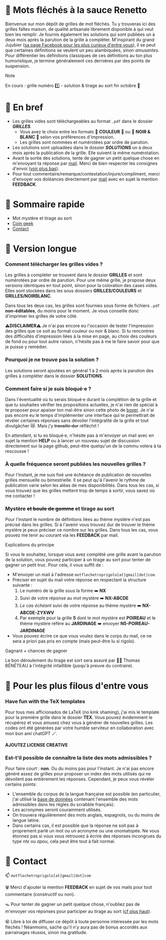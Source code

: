 # 🐲 Mots fléchés à la sauce Renetto

Bienvenue sur mon dépôt de grilles de mot fléchés. Tu y trouveras ici des grilles faîtes maison, de qualité artisanale librement disponible à qui veut bien les remplir. Je fournis également les solutions qui sont publiées un à deux mois après la parution de la grille à compléter. M'inspirant du grand Jujubier ([sa page Facebook pour les plus curieux d'entre vous](https://www.facebook.com/p/Les-mots-fl%C3%A9ch%C3%A9s-de-Jujubier-100078019182517/)), il se peut que certaines définitions se veulent un peu alambiquées, sinon *amusantes*. Pour différentier les définitions classiques de ces définitions au ton plus humoristique, je termine généralement ces dernières par des points de suspension.

>[!NOTE]
> En cours : grille numéro 1️⃣ - solution & tirage au sort fin octobre 🍂

# 🦥 En bref

+ Les grilles vides sont téléchargeables au format `.pdf` dans le dossier ***GRILLES***. 
   - Vous avez le choix entre les formats 🌈 **COULEUR** 🌈 ou  🦃 **NOIR & BLANC** 🐓 selon vos préférences d'impression.
   - Les grilles sont nommées et numérotées par ordre de parution.
+ Les solutions sont uploadées dans le dossier ***SOLUTIONS*** un à deux mois après la publication de la grille. Elle suivent la même numérotation.
+ Avant la sortie des solutions, tente de gagner un petit quelque chose en m'envoyant ta réponse par [mail](#-contact). Merci de bien respecter les consignes d'envoi ([voir plus bas](#loterie)).
+ Pour tout commentaire/remarque/contestation/injure/compliment, merci d'envoyer vos doléances directement par [mail](#-contact) avec en sujet la mention **FEEDBACK**.

# :shark: Sommaire rapide
+ Mot mystère et tirage au sort
+ [Coin geek](#skunk-pour-les-plus-filous-dentre-vous)
+ [Contact](#-contact)

# 🐸 Version longue

### Comment télécharger les grilles vides ?
Les grilles à compléter se trouvent dans le dossier **GRILLES** et sont numérotées par ordre de parution. Pour une même grille, je propose deux versions identiques en tout point, sinon pour la coloration des cases vides. Elles sont stockées dans les sous dossiers **GRILLES/COULEURS** et **GRILLES/NOIRBLANC**.

Dans tous les deux cas, les grilles sont fournies sous forme de fichiers `.pdf` **non-éditables**, du moins pour le moment. Je vous conseille donc d'imprimer les grilles de votre côté.

⚠️**DISCLAIMER**⚠️ Je n'ai pas encore eu l'occasion de tester l'impression des grilles que ce soit au format couleur ou noir & blanc. Si tu rencontres des difficultés d'impression liées à la mise en page, au choix des couleurs de fond ou pour tout autre raison, n'hésite pas à me le faire savoir pour que je puisse y remédier.


### Pourquoi je ne trouve pas la solution ?

Les solutions seront ajoutées en général 1 à 2 mois après la parution des grilles à compléter dans le dossier **SOLUTIONS**. 

### Comment faire si je suis bloqué·e ?

Dans l'éventualité où tu serais bloqué·e durant la complétion de ta grille et que tu souhaites vérifier tes propositions actuelles, je n'ai rien de spécial à te proposer pour apaiser ton mal-être sinon cette photo de [boxer](https://cdn.prod.website-files.com/62178d5c536d9151904f4361/632c606cb8d59694b04b874d_Races-Boxer_uvnxcj.jpg). Je n'ai pas encore eu le temps d'implémenter une interface qui te permettrait de révéler certaines réponses sans dévoiler l'intégralité de la grille et tout divulgâcher 😿. Mais j'y ~~travaille dur~~ réfléchit !

En attendant, si tu es bloqué·e, n'hésite pas à m'envoyer un mail avec en sujet la mention **HELP** ou à lancer un nouveau sujet de discussion directement sur la page github, peut-être quelqu'un de la commu volera à ta rescousse !

### À quelle fréquence seront publiées les nouvelles grilles ?

Pour l'instant, je me suis fixé une échéance de publication de nouvelles grilles mensuelle ou bimestrielle. Il se peut qu'à l'avenir le rythme de publication varie selon les aléas de mes disponibilités. Dans tous les cas, si vous trouvez que les grilles mettent trop de temps à sortir, vous savez où me contacter !

### Mystère ~~et boule de gomme~~ et tirage au sort

Pour l'instant le nombre de défintions liées au thème mystère n'est pas précisé dans les grilles. Si à l'avenir vous trouvez dur de trouver le thème mystère je peux préciser ce nombre sur les grilles. Dans tous les cas, vous pouvez me tenir au courant via les **FEEDBACK** par mail.

Explications du principe

Si vous le souhaitez, lorsque vous avez complété une grille avant la parution de la solution, vous pouvez participer à un tirage au sort pour tenter de gagner un petit truc. Pour cela, il vous suffit de :
+ M'envoyer un mail à l'adresse `motflechetroprigolo[at]gmail[dot]com`.
+ Préciser en sujet du mail votre réponse en respectant la structure suivante :
   1) Le numéro de la grille sous la forme :arrow_right: **NX**
   2) Suivi de votre réponse au mot mystère :arrow_right: **NX-ABCDE**
   3) *Le cas échéant* suivi de votre réponse au thème mystère :arrow_right: **NX-ABCDE-ZYXWV**
   4) Par exemple pour la grille **5** dont le mot mystère est **POIREAU** et le thème mystère réfère au **JARDINAGE** ➡️ envoyer **N5-POIREAU-JARDINAGE**
+ Vous pouvez écrire ce que vous voulez dans le corps du mail, ce ne sera a priori pas pris en compte (mais peut-être lu si rigolo).

Gagnant + chances de gagner

Le bon déroulement du tirage est sort sera assuré par :technologist: Thomas BÉNÉTEAU à l'intégrité infaillible (jusqu'à preuve du contraire).

# :skunk: Pour les plus filous d'entre vous

### Have fun with the TeX templates

Pour tous mes afficionados de LaTeX (no kink shaming), j'ai mis le template pour la première grille dans le dossier **TEX**. Vous pouvez évidemment le récupérez et vous amusez chez vous à générer de nouvelles grilles. Les codes ont été générées par votre humble serviteur en collaboration avec mon bon ami chatGPT 🪄.

**AJOUTEZ LICENSE CREATIVE**

### Est-t'il possible de connaître la liste des mots admissibles ?

Pour faire court : **non**. Ou du moins pas pour l'instant. Je n'ai pas encore généré assez de grilles pour proposer un index des mots utilisés qui ne dévoilent pas entièrement les réponses. Cependant, je peux vous révéler certains points:
+ L'ensemble du corpus de la langue française est possible (en particulier, j'ai utilisé la [base de données](http://www.3zsoftware.com/fr/listes.php) contenant l'ensemble des mots admissibles dans les règles du scrabble français).
+ Les acronymes seront couramment utilisés.
+ On trouvera régulièrement des mots anglais, espagnols, ou du moins de langue latine.
+ Dans certains cas, il est possible que la réponse ne soit pas à proprement parlé un mot ou un acronyme ou une onomatopée. Ne vous étonnez pas si vous vous retrouvez à écrire des réponses incongrues du type *nte* ou *apou*, cela peut être tout à fait normal.


# 🐧 Contact
📫 `motflechetroprigolo[at]gmail[dot]com`

🗑️ Merci d'ajouter la mention **FEEDBACK** en sujet de vos mails pour tout commentaire (constructif ou non).

🪤 Pour tenter de gagner un petit quelque chose, n'oubliez pas de m'envoyer vos réponses pour participer au tirage au sort ([cf plus haut](#loterie)).

㊙️ Libre à toi de diffuser ce dépôt à toute personne intéressée par les mots fléchés ! Néanmoins, sache qu'il n'y aura pas de bonus accordés aux parrainages réussis, sinon ma gratitude.

